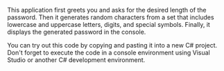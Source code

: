This application first greets you and asks for the desired length of the password. Then it generates random characters from a set that includes lowercase and uppercase letters, digits, and special symbols. Finally, it displays the generated password in the console.

You can try out this code by copying and pasting it into a new C# project. Don't forget to execute the code in a console environment using Visual Studio or another C# development environment.
